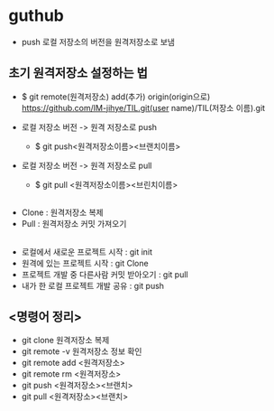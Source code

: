 # guthub

- push 로컬 저장소의 버전을 원격저장소로 보냄

## 초기 원격저장소 설정하는 법
- $ git remote(원격저장소) add(추가) origin(origin으로) https://github.com/IM-jihye/TIL.git(user name)/TIL(저장소 이름).git

- 로컬 저장소 버전 -> 원격 저장소로 push 
    - $ git push<원격저장소이름><브랜치이름>
- 로컬 저장소 버전 -> 원격 저장소로 pull
    - $ git pull <원격저장소이름><브린치이름>
##

- Clone : 원격저장소 복제
- Pull : 원격저장소 커밋 가져오기

##

- 로컬에서 새로운 프로젝트 시작 : git init
- 원격에 있는 프로젝트 시작 : git Clone
- 프로젝트 개발 중 다른사람 커밋 받아오기 : git pull
- 내가 한 로컬 프로젝트 개발 공유 : git push

## <명령어 정리>

- git clone <url> 원격저장소 복제
- git remote -v  원격저장소 정보 확인
- git remote add <원격저장소><url>
- git remote rm <원격저장소>
- git push <원격저장소><브랜치>
- git pull <원격저장소><브랜치>

